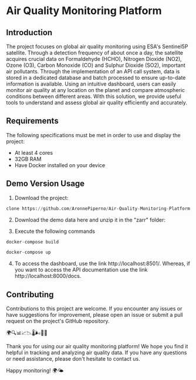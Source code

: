 # Air Quality Monitoring Platform

## Introduction

The project focuses on global air quality monitoring using ESA's Sentinel5P satellite. Through a detection frequency of about once a day, the satellite acquires crucial data on Formaldehyde (HCHO), Nitrogen Dioxide (NO2), Ozone (O3), Carbon Monoxide (CO) and Sulphur Dioxide (SO2), important air pollutants. Through the implementation of an API call system, data is stored in a dedicated database and batch processed to ensure up-to-date information is available. Using an intuitive dashboard, users can easily monitor air quality at any location on the planet and compare atmospheric conditions between different areas. With this solution, we provide useful tools to understand and assess global air quality efficiently and accurately.

## Requirements

The following specifications must be met in order to use and display the project:
- At least 4 cores
- 32GB RAM
- Have Docker installed on your device

## Demo Version Usage

1. Download the project:

```python
clone https://github.com/AronnePiperno/Air-Quality-Monitoring-Platform
   ```
2. Download the demo data here and unzip it in the "zarr" folder:

3. Execute the following commands

```python
docker-compose build
   ```
```python
docker-compose up
   ```

4. To access the dashboard, use the link http://localhost:8501/. Whereas, if you want to access the API documentation use the link http://localhost:8000/docs.

## Contributing
Contributions to this project are welcome. If you encounter any issues or have suggestions for improvement, please open an issue or submit a pull request on the project's GitHub repository.

🌍🔍📊📈📉🌡️🌬️📡📅

Thank you for using our air quality monitoring platform! We hope you find it helpful in tracking and analyzing air quality data. If you have any questions or need assistance, please don't hesitate to contact us.

Happy monitoring! 🌍🌤️
